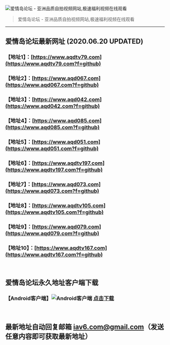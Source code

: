 ![爱情岛论坛 - 亚洲品质自拍视频网站,极速福利视频在线观看](http://ww1.sinaimg.cn/large/007drMcOgy1g5i6x3ua0xj30eg0393yo.jpg)
> 爱情岛论坛 - 亚洲品质自拍视频网站,极速福利视频在线观看

---

## 爱情岛论坛最新网址 (2020.06.20 UPDATED)
### 【地址1】：[https://www.aqdtv79.com](https://www.aqdtv79.com?f=github)
### 【地址2】：[https://www.aqd067.com](https://www.aqd067.com?f=github)
### 【地址3】：[https://www.aqd042.com](https://www.aqd042.com?f=github)
### 【地址4】：[https://www.aqd085.com](https://www.aqd085.com?f=github)
### 【地址5】：[https://www.aqd051.com](https://www.aqd051.com?f=github)
### 【地址6】：[https://www.aqdtv197.com](https://www.aqdtv197.com?f=github)
### 【地址7】：[https://www.aqd073.com](https://www.aqd073.com?f=github)
### 【地址8】：[https://www.aqdtv105.com](https://www.aqdtv105.com?f=github)
### 【地址9】：[https://www.aqd079.com](https://www.aqd079.com?f=github)
### 【地址10】：[https://www.aqdtv167.com](https://www.aqdtv167.com?f=github)
<br>

## 爱情岛论坛永久地址客户端下载
### 【Android客户端】![Android客户端](https://ww1.sinaimg.cn/large/007drMcOgy1fzljgv278jj300f00ia9t.jpg) [点击下载](https://cdn.qunale888.com/app/aqdlt_android_0828.apk)

<br>

## 最新地址自动回复邮箱 [iav6.com@gmail.com](mailto:iav6.com@gmail.com)（发送任意内容即可获取最新地址）
